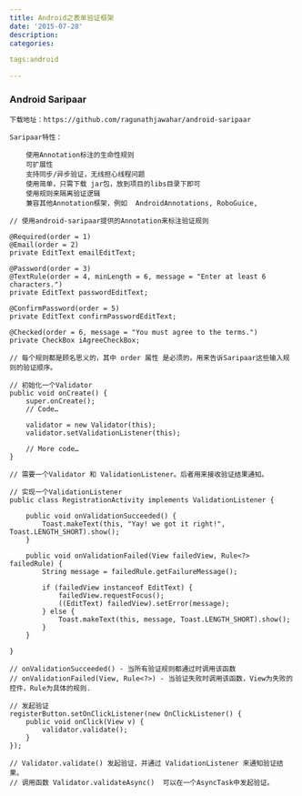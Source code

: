 ```yaml
---
title: Android之表单验证框架
date: '2015-07-28'
description:
categories:

tags:android

---
```


>

### Android Saripaar

>

	下载地址：https://github.com/ragunathjawahar/android-saripaar

>

	Saripaar特性：

		使用Annotation标注的生命性规则
		可扩展性
		支持同步/异步验证，无线担心线程问题
		使用简单，只需下载 jar包，放到项目的libs目录下即可
		使用规则来隔离验证逻辑
		兼容其他Annotation框架，例如  AndroidAnnotations, RoboGuice,

>

	// 使用android-saripaar提供的Annotation来标注验证规则

	@Required(order = 1)
	@Email(order = 2)
	private EditText emailEditText;

	@Password(order = 3)
	@TextRule(order = 4, minLength = 6, message = "Enter at least 6 characters.")
	private EditText passwordEditText;

	@ConfirmPassword(order = 5)
	private EditText confirmPasswordEditText;

	@Checked(order = 6, message = "You must agree to the terms.")
	private CheckBox iAgreeCheckBox;

	// 每个规则都是顾名思义的，其中 order 属性 是必须的，用来告诉Saripaar这些输入规则的验证顺序。

>

	// 初始化一个Validator
	public void onCreate() {
		super.onCreate();
		// Code…

		validator = new Validator(this);
		validator.setValidationListener(this);

		// More code…
	}

	// 需要一个Validator 和 ValidationListener。后者用来接收验证结果通知。

>

	// 实现一个ValidationListener
	public class RegistrationActivity implements ValidationListener {

		public void onValidationSucceeded() {
			Toast.makeText(this, "Yay! we got it right!", Toast.LENGTH_SHORT).show();
		}

		public void onValidationFailed(View failedView, Rule<?> failedRule) {
			String message = failedRule.getFailureMessage();

			if (failedView instanceof EditText) {
				failedView.requestFocus();
				((EditText) failedView).setError(message);
			} else {
				Toast.makeText(this, message, Toast.LENGTH_SHORT).show();
			}
		}

	}

	// onValidationSucceeded() - 当所有验证规则都通过时调用该函数
	// onValidationFailed(View, Rule<?>) - 当验证失败时调用该函数，View为失败的控件，Rule为具体的规则.

>

	// 发起验证 
	registerButton.setOnClickListener(new OnClickListener() {
		public void onClick(View v) {
			validator.validate();
		}
	});

	// Validator.validate() 发起验证，并通过 ValidationListener 来通知验证结果。
	// 调用函数 Validator.validateAsync()  可以在一个AsyncTask中发起验证。


